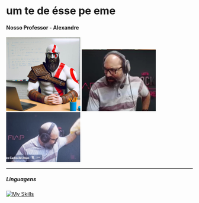 # um te de ésse pe eme

#### Nosso Professor - Alexandre
<img src="../imgs/ale-kratos.png" alt="ale-kratos" width="200">
<img src="../imgs/ale-indignado.png" alt="ale-indignado" width="200">
<img src="../imgs/ale-pistola.png" alt="ale-pistola" width="200">

--- 

##### Linguagens

[![My Skills](https://skillicons.dev/icons?i=html,css,js,ts,react)](https://skillicons.dev)
